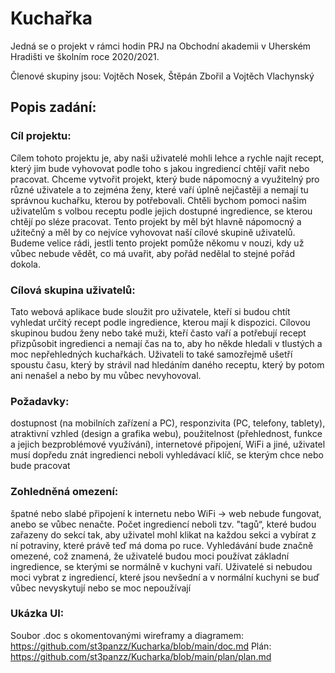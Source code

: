 # Kuchařka

Jedná se o projekt v rámci hodin PRJ na Obchodní akademii v Uherském Hradišti ve školním roce 2020/2021.

Členové skupiny jsou: Vojtěch Nosek, Štěpán Zbořil a Vojtěch Vlachynský

## Popis zadání:

### Cíl projektu:
Cílem tohoto projektu je, aby naši uživatelé mohli lehce a rychle najít recept, který jim bude vyhovovat podle toho s jakou ingrediencí chtějí vařit nebo pracovat. Chceme vytvořit projekt, který bude nápomocný a využitelný pro různé uživatele a to zejména ženy, které vaří úplně nejčastěji a nemají tu správnou kuchařku, kterou by potřebovali. Chtěli bychom pomoci našim uživatelům s volbou receptu podle jejich dostupné ingredience, se kterou chtějí po sléze pracovat. Tento projekt by měl být hlavně nápomocný a užitečný a měl by co nejvíce vyhovovat naší cílové skupině uživatelů. Budeme velice rádi, jestli tento projekt pomůže někomu v nouzi, kdy už vůbec nebude vědět, co má uvařit, aby pořád nedělal to stejné pořád dokola.

### Cílová skupina uživatelů:
Tato webová aplikace bude sloužit pro uživatele, kteří si budou chtít vyhledat určitý recept podle ingredience, kterou mají k dispozici. Cílovou skupinou budou ženy nebo také muži, kteří často vaří a potřebují recept přizpůsobit ingredienci a nemají čas na to, aby ho někde hledali v tlustých a moc nepřehledných kuchařkách. Uživateli to také samozřejmě ušetří spoustu času, který by strávil nad hledáním daného receptu, který by potom ani nenašel a nebo by mu vůbec nevyhovoval.

### Požadavky:
dostupnost (na mobilních zařízení a PC), responzivita (PC, telefony, tablety), atraktivní vzhled (design a grafika webu), použitelnost (přehlednost, funkce a jejich bezproblémové využívání), internetové připojení, WiFi a jiné, uživatel musí dopředu znát ingredienci neboli vyhledávací klíč, se kterým chce nebo bude pracovat

### Zohledněná omezení:
špatné nebo slabé připojení k internetu nebo WiFi → web nebude fungovat, anebo se vůbec nenačte. Počet ingrediencí neboli tzv. "tagů“, které budou zařazeny do sekcí tak, aby uživatel mohl klikat na každou sekci a vybírat z ní potraviny, které právě teď má doma po ruce. Vyhledávání bude značně omezené, což znamená, že uživatelé budou moci používat základní ingredience, se kterými se normálně v kuchyni vaří. Uživatelé si nebudou moci vybrat z ingrediencí, které jsou nevšední a v normální kuchyni se buď vůbec nevyskytují nebo se moc nepoužívají

### Ukázka UI:
Soubor .doc s okomentovanými wireframy a diagramem: https://github.com/st3panzz/Kucharka/blob/main/doc.md                                                                            Plán: https://github.com/st3panzz/Kucharka/blob/main/plan/plan.md
